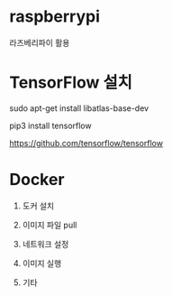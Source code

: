 # raspberrypi
라즈베리파이 활용
# TensorFlow 설치
sudo apt-get install libatlas-base-dev

pip3 install tensorflow

https://github.com/tensorflow/tensorflow
# Docker
1. 도커 설치

2. 이미지 파일 pull
3. 네트워크 설정
4. 이미지 실행
5. 기타 
